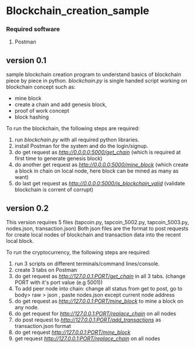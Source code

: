 # Blockchain_creation_sample

### Required software
1. Postman

## version 0.1
sample blockchain creation program to understand basics of blockchain piece by piece in python.
*blockchain.py* is single handed script working on blockchain concept such as:
* mine block
* create a chain and add genesis block,  
* proof of work concept
* block hashing

To run the blockchain, the following steps are required:
1. run *blockchain.py* with all required python libraries.
2. install Postman for the system and do the login/signup.
3. do get request as *http://0.0.0.0:5000/get_chain* (which is required at first time to generate genesis block)
4. do another get request as *http://0.0.0.0:5000/mine_block* (which create a block in chain on local node, here block can be mined as many as want)
5. do last get request as *http://0.0.0.0:5000/is_blockchain_valid* (validate blockchain is corrent of corrupt)

## version 0.2
This version requires 5 files (tapcoin.py, tapcoin_5002.py, tapcoin_5003.py, nodes.json, transaction.json)
Both json files are the format to post requests for create local nodes of blockchain and transaction data into the recent local block.

To run the cryptocurrency, the following steps are required:
1. run 3 scripts on different terminals/command lines/console.
2. create 3 tabs on Postman
3. do get request as *http://127.0.0.1:PORT/get_chain* in all 3 tabs. (change PORT with it's port value (e.g 5001))
4. To add peer node into chain: change all status from get to post, go to body> raw > json , paste nodes.json except current node address
5. do get request as *http://127.0.0.1:PORT/mine_block* to mine a block on any node.
6. do get request for *http://127.0.0.1:PORT/replace_chain* on all nodes
7. do post request to *http://127.0.0.1:PORT/add_transactions* as transaction.json format
8. do get request *http://127.0.0.1:PORT/mine_block*
9. get request *http://127.0.0.1:PORT/replace_chain* on all nodes
